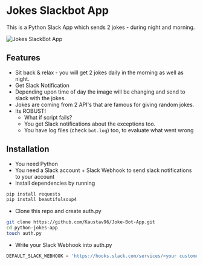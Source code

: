 # Jokes Slackbot App
This is a Python Slack App which sends 2 jokes - during night and morning.

![Jokes SlackBot App](https://github.com/Kaustav96/python-jokes-app/blob/master/slackbot-jokes-app.jpg)

## Features
- Sit back & relax - you will get 2 jokes daily in the morning as well as night.
- Get Slack Notification
- Depending upon time of day the image will be changing and send to slack with the jokes.
- Jokes are coming from 2 API's that are famous for giving random jokes.
- Its ROBUST! 
  - What if script fails?
  - You get Slack notifications about the exceptions too.
  - You have log files (check `bot.log`) too, to evaluate what went wrong

## Installation
- You need Python
- You need a Slack account + Slack Webhook to send slack notifications to your account
- Install dependencies by running
```bash
pip install requests
pip install beautifulsoup4
```
- Clone this repo and create auth.py
```bash
git clone https://github.com/Kaustav96/Joke-Bot-App.git
cd python-jokes-app
touch auth.py
```
- Write your Slack Webhook into auth.py
```python
DEFAULT_SLACK_WEBHOOK = 'https://hooks.slack.com/services/<your custome webhook url>'
```
